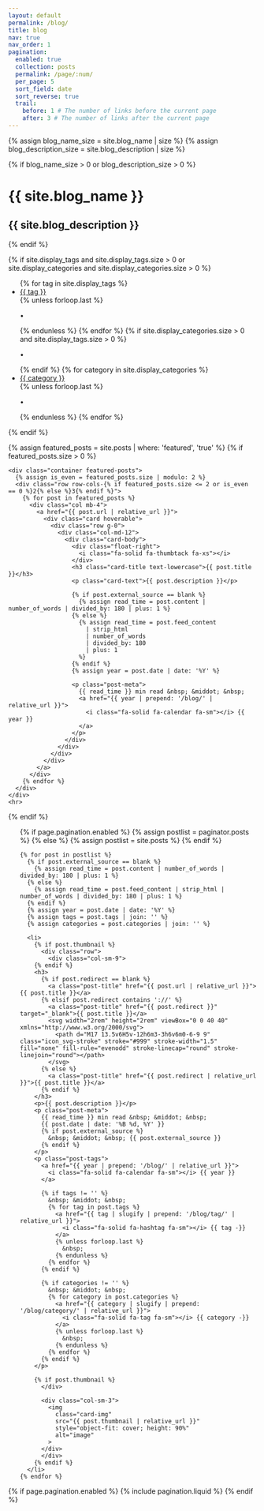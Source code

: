 ```yaml
---
layout: default
permalink: /blog/
title: blog
nav: true
nav_order: 1
pagination:
  enabled: true
  collection: posts
  permalink: /page/:num/
  per_page: 5
  sort_field: date
  sort_reverse: true
  trail:
    before: 1 # The number of links before the current page
    after: 3 # The number of links after the current page
---
```


<div class="post">
  {% assign blog_name_size = site.blog_name | size %}
  {% assign blog_description_size = site.blog_description | size %}

{% if blog_name_size > 0 or blog_description_size > 0 %}

<div class="header-bar">
<h1>{{ site.blog_name }}</h1>
<h2>{{ site.blog_description }}</h2>
</div>
{% endif %}

{% if site.display_tags
    and site.display_tags.size > 0
    or site.display_categories
    and site.display_categories.size > 0
  %}

<div class="tag-category-list">
<ul class="p-0 m-0">
{% for tag in site.display_tags %}
<li>
<i class="fa-solid fa-hashtag fa-sm"></i>
<a href="{{ tag | slugify | prepend: '/blog/tag/' | relative_url }}">{{ tag }}</a>
</li>
{% unless forloop.last %}
<p>&bull;</p>
{% endunless %}
{% endfor %}
{% if site.display_categories.size > 0 and site.display_tags.size > 0 %}
<p>&bull;</p>
{% endif %}
{% for category in site.display_categories %}
<li>
<i class="fa-solid fa-tag fa-sm"></i>
<a href="{{ category | slugify | prepend: '/blog/category/' | relative_url }}">{{ category }}</a>
</li>
{% unless forloop.last %}
<p>&bull;</p>
{% endunless %}
{% endfor %}
</ul>
</div>
{% endif %}

{% assign featured_posts = site.posts | where: 'featured', 'true' %}
{% if featured_posts.size > 0 %}
<br>

    <div class="container featured-posts">
      {% assign is_even = featured_posts.size | modulo: 2 %}
      <div class="row row-cols-{% if featured_posts.size <= 2 or is_even == 0 %}2{% else %}3{% endif %}">
        {% for post in featured_posts %}
          <div class="col mb-4">
            <a href="{{ post.url | relative_url }}">
              <div class="card hoverable">
                <div class="row g-0">
                  <div class="col-md-12">
                    <div class="card-body">
                      <div class="float-right">
                        <i class="fa-solid fa-thumbtack fa-xs"></i>
                      </div>
                      <h3 class="card-title text-lowercase">{{ post.title }}</h3>
                      <p class="card-text">{{ post.description }}</p>

                      {% if post.external_source == blank %}
                        {% assign read_time = post.content | number_of_words | divided_by: 180 | plus: 1 %}
                      {% else %}
                        {% assign read_time = post.feed_content
                          | strip_html
                          | number_of_words
                          | divided_by: 180
                          | plus: 1
                        %}
                      {% endif %}
                      {% assign year = post.date | date: '%Y' %}

                      <p class="post-meta">
                        {{ read_time }} min read &nbsp; &middot; &nbsp;
                        <a href="{{ year | prepend: '/blog/' | relative_url }}">
                          <i class="fa-solid fa-calendar fa-sm"></i> {{ year }}
                        </a>
                      </p>
                    </div>
                  </div>
                </div>
              </div>
            </a>
          </div>
        {% endfor %}
      </div>
    </div>
    <hr>

{% endif %}

  <ul class="post-list">
    {% if page.pagination.enabled %}
      {% assign postlist = paginator.posts %}
    {% else %}
      {% assign postlist = site.posts %}
    {% endif %}

    {% for post in postlist %}
      {% if post.external_source == blank %}
        {% assign read_time = post.content | number_of_words | divided_by: 180 | plus: 1 %}
      {% else %}
        {% assign read_time = post.feed_content | strip_html | number_of_words | divided_by: 180 | plus: 1 %}
      {% endif %}
      {% assign year = post.date | date: '%Y' %}
      {% assign tags = post.tags | join: '' %}
      {% assign categories = post.categories | join: '' %}

      <li>
        {% if post.thumbnail %}
          <div class="row">
            <div class="col-sm-9">
        {% endif %}
        <h3>
          {% if post.redirect == blank %}
            <a class="post-title" href="{{ post.url | relative_url }}">{{ post.title }}</a>
          {% elsif post.redirect contains '://' %}
            <a class="post-title" href="{{ post.redirect }}" target="_blank">{{ post.title }}</a>
            <svg width="2rem" height="2rem" viewBox="0 0 40 40" xmlns="http://www.w3.org/2000/svg">
              <path d="M17 13.5v6H5v-12h6m3-3h6v6m0-6-9 9" class="icon_svg-stroke" stroke="#999" stroke-width="1.5" fill="none" fill-rule="evenodd" stroke-linecap="round" stroke-linejoin="round"></path>
            </svg>
          {% else %}
            <a class="post-title" href="{{ post.redirect | relative_url }}">{{ post.title }}</a>
          {% endif %}
        </h3>
        <p>{{ post.description }}</p>
        <p class="post-meta">
          {{ read_time }} min read &nbsp; &middot; &nbsp;
          {{ post.date | date: '%B %d, %Y' }}
          {% if post.external_source %}
            &nbsp; &middot; &nbsp; {{ post.external_source }}
          {% endif %}
        </p>
        <p class="post-tags">
          <a href="{{ year | prepend: '/blog/' | relative_url }}">
            <i class="fa-solid fa-calendar fa-sm"></i> {{ year }}
          </a>

          {% if tags != '' %}
            &nbsp; &middot; &nbsp;
            {% for tag in post.tags %}
              <a href="{{ tag | slugify | prepend: '/blog/tag/' | relative_url }}">
                <i class="fa-solid fa-hashtag fa-sm"></i> {{ tag -}}
              </a>
              {% unless forloop.last %}
                &nbsp;
              {% endunless %}
            {% endfor %}
          {% endif %}

          {% if categories != '' %}
            &nbsp; &middot; &nbsp;
            {% for category in post.categories %}
              <a href="{{ category | slugify | prepend: '/blog/category/' | relative_url }}">
                <i class="fa-solid fa-tag fa-sm"></i> {{ category -}}
              </a>
              {% unless forloop.last %}
                &nbsp;
              {% endunless %}
            {% endfor %}
          {% endif %}
        </p>

        {% if post.thumbnail %}
          </div>

          <div class="col-sm-3">
            <img
              class="card-img"
              src="{{ post.thumbnail | relative_url }}"
              style="object-fit: cover; height: 90%"
              alt="image"
            >
          </div>
          </div>
        {% endif %}
      </li>
    {% endfor %}

  </ul>

{% if page.pagination.enabled %}
{% include pagination.liquid %}
{% endif %}

</div>
